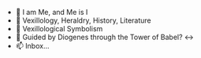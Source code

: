 - 👋 I am Me, and Me is I
- 👀 Vexillology, Heraldry, History, Literature
- 🌱 Vexillological Symbolism
- 🤔 Guided by Diogenes through the Tower of Babel? <->
- 📫 Inbox...

<!---
cruz-h/cruz-h is a ✨ special ✨ repository because its `README.md` (this file) appears on your GitHub profile.
You can click the Preview link to take a look at your changes.
--->
